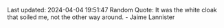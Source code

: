 Last updated: 2024-04-04 19:51:47
Random Quote: It was the white cloak that soiled me, not the other way around.  -  Jaime Lannister
